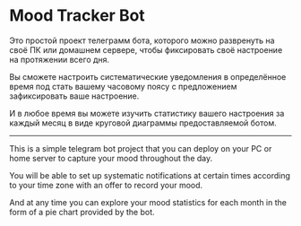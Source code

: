 <h1>Mood Tracker Bot</h1>
Это простой проект телеграмм бота, которого можно развренуть на своё ПК или домашнем сервере, чтобы фиксировать своё настроение на протяжении всего дня. 

Вы сможете настроить систематические уведомления в определённое время под стать вашему часовому поясу с предложением зафиксировать ваше настроение.

И в любое время вы можете изучить статистику вашего настроения за каждый месяц в виде круговой диаграммы предоставляемой ботом.

---

This is a simple telegram bot project that you can deploy on your PC or home server to capture your mood throughout the day. 

You will be able to set up systematic notifications at certain times according to your time zone with an offer to record your mood.

And at any time you can explore your mood statistics for each month in the form of a pie chart provided by the bot.

